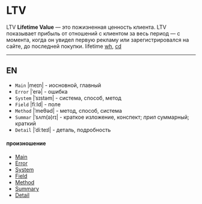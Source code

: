 # LTV 

LTV **Lifetime Value** — это пожизненная ценность клиента. LTV показывает прибыль от отношений 
с клиентом за весь период — с момента, когда он увидел первую рекламу или зарегистрировался 
на сайте, до последней покупки. lifetime [wh](https://wooordhunt.ru/word/lifetime), [cd](https://dictionary.cambridge.org/ru/%D0%BF%D1%80%D0%BE%D0%B8%D0%B7%D0%BD%D0%BE%D1%88%D0%B5%D0%BD%D0%B8%D0%B5/%D0%B0%D0%BD%D0%B3%D0%BB%D0%B8%D0%B9%D1%81%D0%BA%D0%B8%D0%B9/lifetime)

***


## EN

- `Main` |meɪn| - иосновной, главный
- `Error` |ˈerə| - ошибка
- `System` |ˈsɪstəm| - система, способ, метод
- `Field` |fiːld| - поле
- `Method` |ˈmeθəd| - метод, способ, система
- `Summar` |ˈsʌm(ə)rɪ| - краткое изложение, конспект; *прил* суммарный; краткий
- `Detail` |ˈdiːteɪl| - деталь, подробность


#### произношение


- [Main](https://wooordhunt.ru/word/main)
- [Error](https://wooordhunt.ru/word/error)
- [System](https://wooordhunt.ru/word/system)
- [Field](https://wooordhunt.ru/word/field) 
- [Method](https://wooordhunt.ru/word/method)
- [Summary](https://wooordhunt.ru/word/summary)
- [Detail](https://wooordhunt.ru/word/detail)
